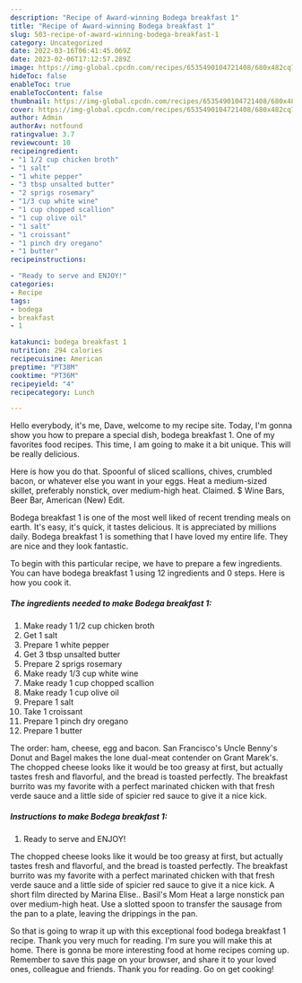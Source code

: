 ```yaml
---
description: "Recipe of Award-winning Bodega breakfast 1"
title: "Recipe of Award-winning Bodega breakfast 1"
slug: 503-recipe-of-award-winning-bodega-breakfast-1
category: Uncategorized
date: 2022-03-16T06:41:45.069Z
date: 2023-02-06T17:12:57.289Z
image: https://img-global.cpcdn.com/recipes/6535490104721408/680x482cq70/bodega-breakfast-1-recipe-main-photo.jpg
hideToc: false
enableToc: true
enableTocContent: false
thumbnail: https://img-global.cpcdn.com/recipes/6535490104721408/680x482cq70/bodega-breakfast-1-recipe-main-photo.jpg
cover: https://img-global.cpcdn.com/recipes/6535490104721408/680x482cq70/bodega-breakfast-1-recipe-main-photo.jpg
author: Admin
authorAv: notfound
ratingvalue: 3.7
reviewcount: 10
recipeingredient:
- "1 1/2 cup chicken broth"
- "1 salt"
- "1 white pepper"
- "3 tbsp unsalted butter"
- "2 sprigs rosemary"
- "1/3 cup white wine"
- "1 cup chopped scallion"
- "1 cup olive oil"
- "1 salt"
- "1 croissant"
- "1 pinch dry oregano"
- "1 butter"
recipeinstructions:

- "Ready to serve and ENJOY!"
categories:
- Recipe
tags:
- bodega
- breakfast
- 1

katakunci: bodega breakfast 1 
nutrition: 294 calories
recipecuisine: American
preptime: "PT38M"
cooktime: "PT36M"
recipeyield: "4"
recipecategory: Lunch

---
```



Hello everybody, it's me, Dave, welcome to my recipe site. Today, I'm gonna show you how to prepare a special dish, bodega breakfast 1. One of my favorites food recipes. This time, I am going to make it a bit unique. This will be really delicious.

Here is how you do that. Spoonful of sliced scallions, chives, crumbled bacon, or whatever else you want in your eggs. Heat a medium-sized skillet, preferably nonstick, over medium-high heat. Claimed. $ Wine Bars, Beer Bar, American (New) Edit.

Bodega breakfast 1 is one of the most well liked of recent trending meals on earth. It's easy, it's quick, it tastes delicious. It is appreciated by millions daily. Bodega breakfast 1 is something that I have loved my entire life. They are nice and they look fantastic.


To begin with this particular recipe, we have to prepare a few ingredients. You can have bodega breakfast 1 using 12 ingredients and 0 steps. Here is how you cook it.

<!--inarticleads1-->

##### The ingredients needed to make Bodega breakfast 1:

1. Make ready 1 1/2 cup chicken broth
1. Get 1 salt
1. Prepare 1 white pepper
1. Get 3 tbsp unsalted butter
1. Prepare 2 sprigs rosemary
1. Make ready 1/3 cup white wine
1. Make ready 1 cup chopped scallion
1. Make ready 1 cup olive oil
1. Prepare 1 salt
1. Take 1 croissant
1. Prepare 1 pinch dry oregano
1. Prepare 1 butter


The order: ham, cheese, egg and bacon. San Francisco&#39;s Uncle Benny&#39;s Donut and Bagel makes the lone dual-meat contender on Grant Marek&#39;s. The chopped cheese looks like it would be too greasy at first, but actually tastes fresh and flavorful, and the bread is toasted perfectly. The breakfast burrito was my favorite with a perfect marinated chicken with that fresh verde sauce and a little side of spicier red sauce to give it a nice kick. 

<!--inarticleads2-->

##### Instructions to make Bodega breakfast 1:


1. Ready to serve and ENJOY!

The chopped cheese looks like it would be too greasy at first, but actually tastes fresh and flavorful, and the bread is toasted perfectly. The breakfast burrito was my favorite with a perfect marinated chicken with that fresh verde sauce and a little side of spicier red sauce to give it a nice kick. A short film directed by Marina Elise.. Basil&#39;s Mom Heat a large nonstick pan over medium-high heat. Use a slotted spoon to transfer the sausage from the pan to a plate, leaving the drippings in the pan. 

So that is going to wrap it up with this exceptional food bodega breakfast 1 recipe. Thank you very much for reading. I'm sure you will make this at home. There is gonna be more interesting food at home recipes coming up. Remember to save this page on your browser, and share it to your loved ones, colleague and friends. Thank you for reading. Go on get cooking!
